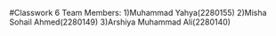 #Classwork 6
Team Members:
1)Muhammad Yahya(2280155)
2)Misha Sohail Ahmed(2280149)
3)Arshiya Muhammad Ali(2280140)
